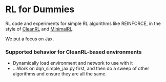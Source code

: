 # RL for Dummies

RL code and experiments for simple RL algorithms like REINFORCE, in the style of [CleanRL](https://docs.cleanrl.dev/) and [MinimalRL](https://github.com/seungeunrho/minimalRL).

We put a focus on Jax.

### Supported behavior for CleanRL-based environments

- Dynamically load environment and network to use with it
- ...Work on dqn_simple_jax.py first, and then do a sweep of other algorithms and ensure they are all the same.
